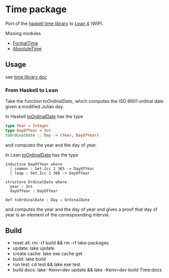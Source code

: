 # Time package

Port of the [haskell time library](https://github.com/haskell/time) to [Lean 4](https://github.com/leanprover/lean4) (WIP).

Missing modules

* [FormatTime](https://github.com/haskell/time/blob/master/lib/Data/Time/Format/Format/Class.hs)
* [AbsoluteTime](https://github.com/haskell/time/blob/master/lib/Data/Time/Clock/Internal/AbsoluteTime.hs)

## Usage

see [time library doc](https://bergmannjg.github.io/time/book/time.html)

### From Haskell to Lean

Take the function *toOrdinalDate*, which computes the ISO 8601 ordinal date given a modified Julian day.

In Haskell [toOrdinalDate](https://hackage.haskell.org/package/time-1.12.2/docs/Data-Time-Calendar-OrdinalDate.html) has the type

```haskell
type Year = Integer
type DayOfYear = Int
toOrdinalDate :: Day -> (Year, DayOfYear)
```

and computes the year and the day of year.

In Lean [toOrdinalDate](https://bergmannjg.github.io/time/Time/Calendar/OrdinalDate.html#Time.toOrdinalDate) has the type

```lean
inductive DayOfYear where
  | common : Set.Icc 1 365 -> DayOfYear
  | leap : Set.Icc 1 366 -> DayOfYear

structure OrdinalDate where
  year : Int
  dayOfYear : DayOfYear

def toOrdinalDate : Day → OrdinalDate
```

and computes the year and the day of year and gives a proof that day of year is an element
of the corresposnding interval.

## Build

* reset all: rm -rf build && rm -rf lake-packages
* update: lake update
* create cache: lake exe cache get
* build: lake build
* run test: cd test && lake exe test
* build docs: lake -Kenv=dev update && lake -Kenv=dev build Time:docs
